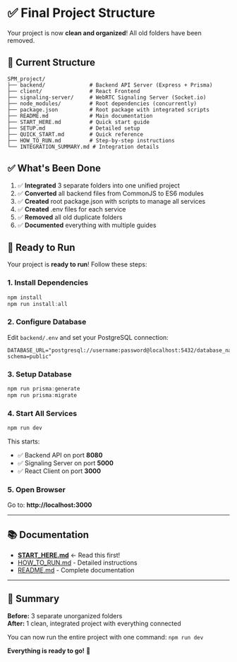 # ✅ Final Project Structure

Your project is now **clean and organized**! All old folders have been removed.

## 📁 Current Structure

```
SPM_project/
├── backend/              # Backend API Server (Express + Prisma)
├── client/               # React Frontend
├── signaling-server/     # WebRTC Signaling Server (Socket.io)
├── node_modules/         # Root dependencies (concurrently)
├── package.json          # Root package with integrated scripts
├── README.md             # Main documentation
├── START_HERE.md         # Quick start guide
├── SETUP.md              # Detailed setup
├── QUICK_START.md        # Quick reference
├── HOW_TO_RUN.md         # Step-by-step instructions
└── INTEGRATION_SUMMARY.md # Integration details
```

## ✅ What's Been Done

1. ✅ **Integrated** 3 separate folders into one unified project
2. ✅ **Converted** all backend files from CommonJS to ES6 modules  
3. ✅ **Created** root package.json with scripts to manage all services
4. ✅ **Created** .env files for each service
5. ✅ **Removed** all old duplicate folders
6. ✅ **Documented** everything with multiple guides

## 🚀 Ready to Run

Your project is **ready to run**! Follow these steps:

### 1. Install Dependencies
```powershell
npm install
npm run install:all
```

### 2. Configure Database
Edit `backend/.env` and set your PostgreSQL connection:
```env
DATABASE_URL="postgresql://username:password@localhost:5432/database_name?schema=public"
```

### 3. Setup Database
```powershell
npm run prisma:generate
npm run prisma:migrate
```

### 4. Start All Services
```powershell
npm run dev
```

This starts:
- ✅ Backend API on port **8080**
- ✅ Signaling Server on port **5000**
- ✅ React Client on port **3000**

### 5. Open Browser
Go to: **http://localhost:3000**

---

## 📚 Documentation

- **[START_HERE.md](START_HERE.md)** ← Read this first!
- [HOW_TO_RUN.md](HOW_TO_RUN.md) - Detailed instructions
- [README.md](README.md) - Complete documentation

---

## 🎯 Summary

**Before:** 3 separate unorganized folders  
**After:** 1 clean, integrated project with everything connected

You can now run the entire project with one command: `npm run dev`

**Everything is ready to go!** 🎉

